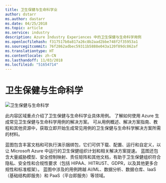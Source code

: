 ```yaml
---
title: 卫生保健与生命科学业
author: dstarr
ms.author: dastarr
ms.date: 04/25/2018
ms.topic: article
ms.service: industry
description: Azure Industry Experiences 中的卫生保健与生命科学用例
ms.openlocfilehash: f317517b0a817a26c8b2aad2bbe748f2f35953a1
ms.sourcegitcommit: 76f2862adbec59311b5888e043a120f89dc862af
ms.translationtype: HT
ms.contentlocale: zh-CN
ms.lasthandoff: 11/03/2018
ms.locfileid: "51654714"
---
```

# <a name="health--life-sciences"></a>卫生保健与生命科学

![卫生保健与生命科学](./assets/index-assets/healthcare.png)

此内容区域重点介绍了卫生保健与生命科学业具体用例。 了解如何使用 Azure 生成常见卫生保健与生命科学用例的解决方案。 可从用例概述、解决方案指南、教程和其他资源中，获取立即开始生成常见用例的卫生保健与生命科学解决方案所需的材料。

蓝图包含丰富文档和可执行演示捆绑包，它们可供下载、配置、运行和自定义，以让 Microsoft Azure 中运行的卫生保健组织计划和相关解决方案提速。 蓝图还包含大量威胁模型、安全控制映射、责任矩阵和其他文档，有助于卫生保健组织符合隐私、安全性和合规性要求（包括 HIPAA、HITRUST、GDPR，以及其他更多合规性和标准框架）。 蓝图中涉及的用例跨越 AI/ML、数据分析、数据仓库、IaaS（基础结构即服务）和 PaaS（平台即服务）等领域。